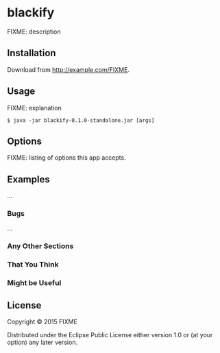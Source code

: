 # blackify

FIXME: description

## Installation

Download from http://example.com/FIXME.

## Usage

FIXME: explanation

    $ java -jar blackify-0.1.0-standalone.jar [args]

## Options

FIXME: listing of options this app accepts.

## Examples

...

### Bugs

...

### Any Other Sections
### That You Think
### Might be Useful

## License

Copyright © 2015 FIXME

Distributed under the Eclipse Public License either version 1.0 or (at
your option) any later version.
